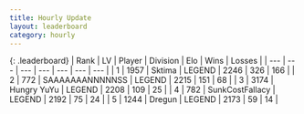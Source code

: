 ```yaml
---
title: Hourly Update
layout: leaderboard
category: hourly
---
```


{: .leaderboard}
| Rank | LV | Player | Division | Elo | Wins | Losses |
| --- | --- | --- | --- | --- | --- | --- |
| <span data-change="0">1</span> | 1957 | <span title="ID: 353063">Sktima</span> | LEGEND | <span data-change="0">2246</span> | <span data-change="0">326</span> | <span data-change="0">166</span> |
| <span data-change="0">2</span> | 772 | <span title="ID: 174294">SAAAAAAANNNNNSS</span> | LEGEND | <span data-change="0">2215</span> | <span data-change="0">151</span> | <span data-change="0">68</span> |
| <span data-change="0">3</span> | 3174 | <span title="ID: 164871">Hungry YuYu</span> | LEGEND | <span data-change="0">2208</span> | <span data-change="0">109</span> | <span data-change="0">25</span> |
| <span data-change="0">4</span> | 782 | <span title="ID: 402846">SunkCostFallacy</span> | LEGEND | <span data-change="0">2192</span> | <span data-change="0">75</span> | <span data-change="0">24</span> |
| <span data-change="0">5</span> | 1244 | <span title="ID: 337810">Dregun</span> | LEGEND | <span data-change="0">2173</span> | <span data-change="0">59</span> | <span data-change="0">14</span> |